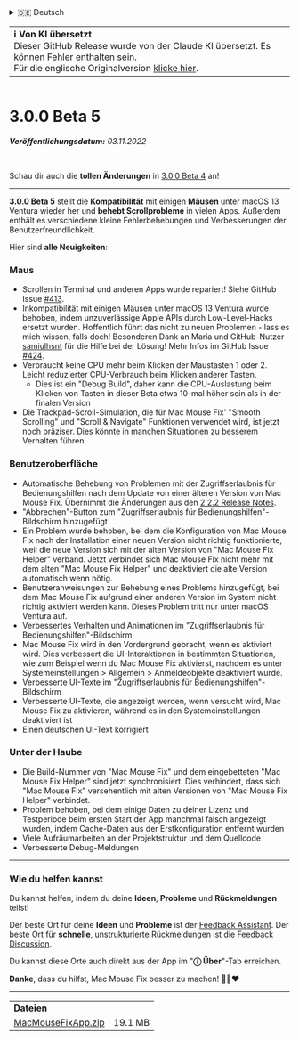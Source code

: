 <details>
<summary>🇩🇪 Deutsch</summary>

[🇬🇧 English (GitHub)](https://github.com/noah-nuebling/mac-mouse-fix/releases/tag/3.0.0-Beta-5)\
[🇦🇩 Català](https://redirect.macmousefix.com/?target=mmf-release&tag=3.0.0-Beta-5&locale=ca)\
**🇩🇪 Deutsch**\
[🇪🇸 Español](https://redirect.macmousefix.com/?target=mmf-release&tag=3.0.0-Beta-5&locale=es)\
[🇫🇷 Français](https://redirect.macmousefix.com/?target=mmf-release&tag=3.0.0-Beta-5&locale=fr)\
[🇮🇩 Indonesia](https://redirect.macmousefix.com/?target=mmf-release&tag=3.0.0-Beta-5&locale=id)\
[🇮🇹 Italiano](https://redirect.macmousefix.com/?target=mmf-release&tag=3.0.0-Beta-5&locale=it)\
[🇭🇺 Magyar](https://redirect.macmousefix.com/?target=mmf-release&tag=3.0.0-Beta-5&locale=hu)\
[🇳🇱 Nederlands](https://redirect.macmousefix.com/?target=mmf-release&tag=3.0.0-Beta-5&locale=nl)\
[🇵🇱 Polski](https://redirect.macmousefix.com/?target=mmf-release&tag=3.0.0-Beta-5&locale=pl)\
[🇧🇷 Português (Brasil)](https://redirect.macmousefix.com/?target=mmf-release&tag=3.0.0-Beta-5&locale=pt-BR)\
[🇵🇹 Português (Portugal)](https://redirect.macmousefix.com/?target=mmf-release&tag=3.0.0-Beta-5&locale=pt-PT)\
[🇷🇴 Română](https://redirect.macmousefix.com/?target=mmf-release&tag=3.0.0-Beta-5&locale=ro)\
[🇸🇪 Svenska](https://redirect.macmousefix.com/?target=mmf-release&tag=3.0.0-Beta-5&locale=sv)\
[🇻🇳 Tiếng Việt](https://redirect.macmousefix.com/?target=mmf-release&tag=3.0.0-Beta-5&locale=vi)\
[🇹🇷 Türkçe](https://redirect.macmousefix.com/?target=mmf-release&tag=3.0.0-Beta-5&locale=tr)\
[🇨🇿 Čeština](https://redirect.macmousefix.com/?target=mmf-release&tag=3.0.0-Beta-5&locale=cs)\
[🇬🇷 Ελληνικά](https://redirect.macmousefix.com/?target=mmf-release&tag=3.0.0-Beta-5&locale=el)\
[🇷🇺 Русский](https://redirect.macmousefix.com/?target=mmf-release&tag=3.0.0-Beta-5&locale=ru)\
[🇺🇦 Українська](https://redirect.macmousefix.com/?target=mmf-release&tag=3.0.0-Beta-5&locale=uk)\
[🇮🇱 עברית](https://redirect.macmousefix.com/?target=mmf-release&tag=3.0.0-Beta-5&locale=he)\
[🇸🇦 العربية](https://redirect.macmousefix.com/?target=mmf-release&tag=3.0.0-Beta-5&locale=ar)\
[🇮🇳 हिन्दी](https://redirect.macmousefix.com/?target=mmf-release&tag=3.0.0-Beta-5&locale=hi)\
[🇹🇭 ไทย](https://redirect.macmousefix.com/?target=mmf-release&tag=3.0.0-Beta-5&locale=th)\
[🇨🇳 中文 (简体)](https://redirect.macmousefix.com/?target=mmf-release&tag=3.0.0-Beta-5&locale=zh-Hans)\
[🇨🇳 中文 (繁體)](https://redirect.macmousefix.com/?target=mmf-release&tag=3.0.0-Beta-5&locale=zh-Hant)\
[🇭🇰 中文（香港)](https://redirect.macmousefix.com/?target=mmf-release&tag=3.0.0-Beta-5&locale=zh-HK)\
[🇯🇵 日本語](https://redirect.macmousefix.com/?target=mmf-release&tag=3.0.0-Beta-5&locale=ja)\
[🇰🇷 한국어](https://redirect.macmousefix.com/?target=mmf-release&tag=3.0.0-Beta-5&locale=ko)\
[Help translate Mac Mouse Fix to different languages!](https://github.com/noah-nuebling/mac-mouse-fix/discussions/731)
</details>
<table align=><td>
<b>ℹ️ Von KI übersetzt</b><br>
Dieser GitHub Release wurde von der Claude KI übersetzt. Es können Fehler enthalten sein.<br>
Für die englische Originalversion <a href="https://github.com/noah-nuebling/mac-mouse-fix/releases/tag/3.0.0-Beta-5">klicke hier</a>.
</td></table>

<table></table>

# 3.0.0 Beta 5
***Veröffentlichungsdatum:** 03.11.2022*

<br>

Schau dir auch die **tollen Änderungen** in [3.0.0 Beta 4](https://redirect.macmousefix.com/?target=mmf-release&tag=3.0.0-Beta-4&locale=de) an!

---

**3.0.0 Beta 5** stellt die **Kompatibilität** mit einigen **Mäusen** unter macOS 13 Ventura wieder her und **behebt Scrollprobleme** in vielen Apps.
Außerdem enthält es verschiedene kleine Fehlerbehebungen und Verbesserungen der Benutzerfreundlichkeit.

Hier sind **alle Neuigkeiten**:

### Maus

- Scrollen in Terminal und anderen Apps wurde repariert! Siehe GitHub Issue [#413](https://github.com/noah-nuebling/mac-mouse-fix/issues/413).
- Inkompatibilität mit einigen Mäusen unter macOS 13 Ventura wurde behoben, indem unzuverlässige Apple APIs durch Low-Level-Hacks ersetzt wurden. Hoffentlich führt das nicht zu neuen Problemen - lass es mich wissen, falls doch! Besonderen Dank an Maria und GitHub-Nutzer [samiulhsnt](https://github.com/samiulhsnt) für die Hilfe bei der Lösung! Mehr Infos im GitHub Issue [#424](https://github.com/noah-nuebling/mac-mouse-fix/issues/424).
- Verbraucht keine CPU mehr beim Klicken der Maustasten 1 oder 2. Leicht reduzierter CPU-Verbrauch beim Klicken anderer Tasten.
    - Dies ist ein "Debug Build", daher kann die CPU-Auslastung beim Klicken von Tasten in dieser Beta etwa 10-mal höher sein als in der finalen Version
- Die Trackpad-Scroll-Simulation, die für Mac Mouse Fix' "Smooth Scrolling" und "Scroll & Navigate" Funktionen verwendet wird, ist jetzt noch präziser. Dies könnte in manchen Situationen zu besserem Verhalten führen.

### Benutzeroberfläche

- Automatische Behebung von Problemen mit der Zugriffserlaubnis für Bedienungshilfen nach dem Update von einer älteren Version von Mac Mouse Fix. Übernimmt die Änderungen aus den [2.2.2 Release Notes](https://redirect.macmousefix.com/?target=mmf-release&tag=2.2.2&locale=de).
- "Abbrechen"-Button zum "Zugriffserlaubnis für Bedienungshilfen"-Bildschirm hinzugefügt
- Ein Problem wurde behoben, bei dem die Konfiguration von Mac Mouse Fix nach der Installation einer neuen Version nicht richtig funktionierte, weil die neue Version sich mit der alten Version von "Mac Mouse Fix Helper" verband. Jetzt verbindet sich Mac Mouse Fix nicht mehr mit dem alten "Mac Mouse Fix Helper" und deaktiviert die alte Version automatisch wenn nötig.
- Benutzeranweisungen zur Behebung eines Problems hinzugefügt, bei dem Mac Mouse Fix aufgrund einer anderen Version im System nicht richtig aktiviert werden kann. Dieses Problem tritt nur unter macOS Ventura auf.
- Verbessertes Verhalten und Animationen im "Zugriffserlaubnis für Bedienungshilfen"-Bildschirm
- Mac Mouse Fix wird in den Vordergrund gebracht, wenn es aktiviert wird. Dies verbessert die UI-Interaktionen in bestimmten Situationen, wie zum Beispiel wenn du Mac Mouse Fix aktivierst, nachdem es unter Systemeinstellungen > Allgemein > Anmeldeobjekte deaktiviert wurde.
- Verbesserte UI-Texte im "Zugriffserlaubnis für Bedienungshilfen"-Bildschirm
- Verbesserte UI-Texte, die angezeigt werden, wenn versucht wird, Mac Mouse Fix zu aktivieren, während es in den Systemeinstellungen deaktiviert ist
- Einen deutschen UI-Text korrigiert

### Unter der Haube

- Die Build-Nummer von "Mac Mouse Fix" und dem eingebetteten "Mac Mouse Fix Helper" sind jetzt synchronisiert. Dies verhindert, dass sich "Mac Mouse Fix" versehentlich mit alten Versionen von "Mac Mouse Fix Helper" verbindet.
- Problem behoben, bei dem einige Daten zu deiner Lizenz und Testperiode beim ersten Start der App manchmal falsch angezeigt wurden, indem Cache-Daten aus der Erstkonfiguration entfernt wurden
- Viele Aufräumarbeiten an der Projektstruktur und dem Quellcode
- Verbesserte Debug-Meldungen

---

### Wie du helfen kannst

Du kannst helfen, indem du deine **Ideen**, **Probleme** und **Rückmeldungen** teilst!

Der beste Ort für deine **Ideen** und **Probleme** ist der [Feedback Assistant](https://noah-nuebling.github.io/mac-mouse-fix-feedback-assistant/?type=bug-report).
Der beste Ort für **schnelle**, unstrukturierte Rückmeldungen ist die [Feedback Discussion](https://github.com/noah-nuebling/mac-mouse-fix/discussions/366).

Du kannst diese Orte auch direkt aus der App im "**ⓘ Über**"-Tab erreichen.

**Danke**, dass du hilfst, Mac Mouse Fix besser zu machen! 💙💛❤️

---

<table align="start">
<tr>
    <td colspan=2>
        <b>Dateien</b>
    </td>
</tr>
<tr>
    <td><a href="https://github.com/noah-nuebling/mac-mouse-fix/releases/download/3.0.0-Beta-5/MacMouseFixApp.zip">MacMouseFixApp.zip</a></td>
    <td>19.1 MB</td>
</tr>
</table>